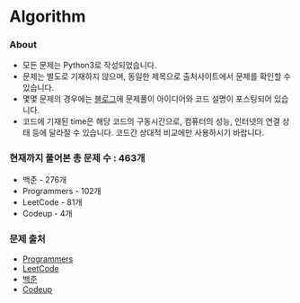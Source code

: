 
# Algorithm
### About
- 모든 문제는 Python3로 작성되었습니다.
- 문제는 별도로 기재하지 않으며, 동일한 제목으로 출처사이트에서 문제를 확인할 수 있습니다.
- 몇몇 문제의 경우에는 [블로그](https://blog.naver.com/jjys9047)에 문제풀이 아이디어와 코드 설명이 포스팅되어 있습니다.
- 코드에 기재된 time은 해당 코드의 구동시간으로, 컴퓨터의 성능, 인터넷의 연결 상태 등에 달라질 수 있습니다. 코드간 상대적 비교에만 사용하시기 바랍니다.   

### 현재까지 풀어본 총 문제 수 : 463개
- 백준 - 276개
- Programmers - 102개
- LeetCode - 81개
- Codeup - 4개


### 문제 출처
- [Programmers](https://programmers.co.kr/)
- [LeetCode](https://leetcode.com/)
- [백준](https://www.acmicpc.net/)
- [Codeup](https://codeup.kr/index.php)
